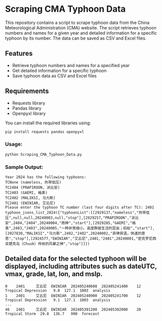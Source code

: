 # Scraping CMA Typhoon Data

This repository contains a script to scrape typhoon data from the China Meteorological Administration (CMA) website. The script retrieves typhoon numbers and names for a given year and detailed information for a specific typhoon by its number. The data can be saved as CSV and Excel files.

## Features

- Retrieve typhoon numbers and names for a specified year
- Get detailed information for a specific typhoon
- Save typhoon data as CSV and Excel files

## Requirements
- Requests library
- Pandas library
- Openpyxl  library
  
You can install the required libraries using:
```bash
pip install requests pandas openpyxl
```
### Usage:
```bash
python Scraping_CMA_Typhoon_Data.py
```
### Sample Output:
```Please enter the year: 2024
Year 2024 has the following typhoons:
TCNone (nameless, 热带低压)
TC2404 (PRAPIROON, 派比安)
TC2403 (GAEMI, 格美)
TC2402 (MALIKSI, 马力斯)
TC2401 (EWINIAR, 艾云尼)
Please enter the typhoon TC number (last four digits after TC): 2401
typhoon_jsons_list_2024({"typhoonList":[[2929137,"nameless","热带低压",null,null,20240003,null,"stop"],[2929257,"PRAPIROON","派比安",2404,"2404",20240004,"雨神","start"],[2929285,"GAEMI","格美",2403,"2403",20240005,"一种非常细小、高度群居生活的昆虫；蚂蚁","start"],[2927830,"MALIKSI","马力斯",2402,"2402",20240002,"菲律宾语，快速的意思","stop"],[2924577,"EWINIAR","艾云尼",2401,"2401",20240001,"密克罗尼西亚楚克岛（Chuuk）传统的风暴之神","stop"]]})
```
## Detailed data for the selected typhoon will be displayed, including attributes such as dateUTC, vmax, grade, lat, lon, and mslp.
```   tc_num name_cn  name_en       dateUTC       dateCST  vmax                  grade   lat    lon  mslp      attr
0    2401     艾云尼  EWINIAR  202405240600  202405241400    12    Tropical Depression   9.0  127.1  1003  analysis
1    2401     艾云尼  EWINIAR  202405240900  202405241700    12    Tropical Depression   9.1  127.1  1003  analysis
...
46   2401     艾云尼  EWINIAR  202405301200  202405302000    20         Tropical Storm  29.8  136.7   990  forecast

```
